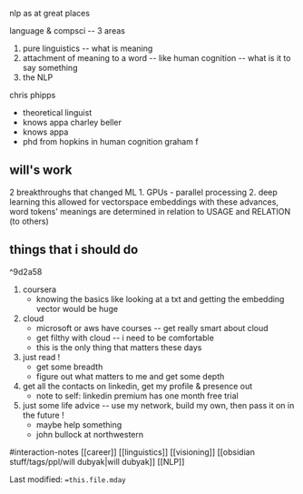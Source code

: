 nlp as at great places

language & compsci -- 3 areas
1. pure linguistics -- what is meaning
2. attachment of meaning to a word -- like human cognition -- what is it to say something
3. the NLP

chris phipps
 - theoretical linguist
 - knows appa
charley beller
 - knows appa
 - phd from hopkins in human cognition
graham f

will's work
------------
2 breakthroughs that changed ML
	1. GPUs - parallel processing
	2. deep learning
this allowed for vectorspace embeddings
with these advances, word tokens' meanings are determined in relation to USAGE and RELATION (to others)


things that i should do
-----------------------

^9d2a58

1. coursera
	- knowing the basics like looking at a txt and getting the embedding vector would be huge
2. cloud
	- microsoft or aws have courses -- get really smart about cloud
	- get filthy with cloud -- i need to be comfortable
	- this is the only thing that matters these days
3. just read !
	- get some breadth
	- figure out what matters to me and get some depth
4. get all the contacts on linkedin, get my profile & presence out
	- note to self: linkedin premium has one month free trial
5. just some life advice -- use my network, build my own, then pass it on in the future ! 
	- maybe help something
	- john bullock at northwestern


#interaction-notes 
[[career]]
[[linguistics]]
[[visioning]]
[[obsidian stuff/tags/ppl/will dubyak|will dubyak]]
[[NLP]]


Last modified: `=this.file.mday`
